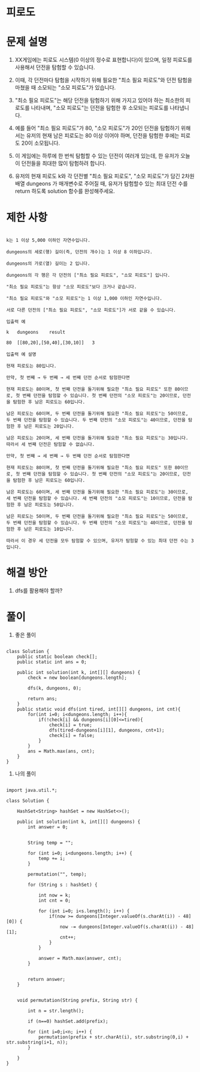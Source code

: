 # 피로도

# 문제 설명

1. XX게임에는 피로도 시스템(0 이상의 정수로 표현합니다)이 있으며, 일정 피로도를 사용해서 던전을 탐험할 수 있습니다.

2. 이때, 각 던전마다 탐험을 시작하기 위해 필요한 "최소 필요 피로도"와 던전 탐험을 마쳤을 때 소모되는 "소모 피로도"가 있습니다.

3. "최소 필요 피로도"는 해당 던전을 탐험하기 위해 가지고 있어야 하는 최소한의 피로도를 나타내며, "소모 피로도"는 던전을 탐험한 후 소모되는 피로도를 나타냅니다.

4. 예를 들어 "최소 필요 피로도"가 80, "소모 피로도"가 20인 던전을 탐험하기 위해서는 유저의 현재 남은 피로도는 80 이상 이어야 하며, 던전을 탐험한 후에는 피로도 20이 소모됩니다.

5. 이 게임에는 하루에 한 번씩 탐험할 수 있는 던전이 여러개 있는데, 한 유저가 오늘 이 던전들을 최대한 많이 탐험하려 합니다.

6. 유저의 현재 피로도 k와 각 던전별 "최소 필요 피로도", "소모 피로도"가 담긴 2차원 배열 dungeons 가 매개변수로 주어질 때, 유저가 탐험할수 있는 최대 던전 수를 return 하도록 solution 함수를 완성해주세요.

# 제한 사항

```

k는 1 이상 5,000 이하인 자연수입니다.

dungeons의 세로(행) 길이(즉, 던전의 개수)는 1 이상 8 이하입니다.

dungeons의 가로(열) 길이는 2 입니다.

dungeons의 각 행은 각 던전의 ["최소 필요 피로도", "소모 피로도"] 입니다.

"최소 필요 피로도"는 항상 "소모 피로도"보다 크거나 같습니다.

"최소 필요 피로도"와 "소모 피로도"는 1 이상 1,000 이하인 자연수입니다.

서로 다른 던전의 ["최소 필요 피로도", "소모 피로도"]가 서로 같을 수 있습니다.

입출력 예

k	dungeons	result

80	[[80,20],[50,40],[30,10]]	3

입출력 예 설명

현재 피로도는 80입니다.

만약, 첫 번째 → 두 번째 → 세 번째 던전 순서로 탐험한다면

현재 피로도는 80이며, 첫 번째 던전을 돌기위해 필요한 "최소 필요 피로도" 또한 80이므로, 첫 번째 던전을 탐험할 수 있습니다. 첫 번째 던전의 "소모 피로도"는 20이므로, 던전을 탐험한 후 남은 피로도는 60입니다.

남은 피로도는 60이며, 두 번째 던전을 돌기위해 필요한 "최소 필요 피로도"는 50이므로, 두 번째 던전을 탐험할 수 있습니다. 두 번째 던전의 "소모 피로도"는 40이므로, 던전을 탐험한 후 남은 피로도는 20입니다.

남은 피로도는 20이며, 세 번째 던전을 돌기위해 필요한 "최소 필요 피로도"는 30입니다. 따라서 세 번째 던전은 탐험할 수 없습니다.

만약, 첫 번째 → 세 번째 → 두 번째 던전 순서로 탐험한다면

현재 피로도는 80이며, 첫 번째 던전을 돌기위해 필요한 "최소 필요 피로도" 또한 80이므로, 첫 번째 던전을 탐험할 수 있습니다. 첫 번째 던전의 "소모 피로도"는 20이므로, 던전을 탐험한 후 남은 피로도는 60입니다.

남은 피로도는 60이며, 세 번째 던전을 돌기위해 필요한 "최소 필요 피로도"는 30이므로, 세 번째 던전을 탐험할 수 있습니다. 세 번째 던전의 "소모 피로도"는 10이므로, 던전을 탐험한 후 남은 피로도는 50입니다.

남은 피로도는 50이며, 두 번째 던전을 돌기위해 필요한 "최소 필요 피로도"는 50이므로, 두 번째 던전을 탐험할 수 있습니다. 두 번째 던전의 "소모 피로도"는 40이므로, 던전을 탐험한 후 남은 피로도는 10입니다.

따라서 이 경우 세 던전을 모두 탐험할 수 있으며, 유저가 탐험할 수 있는 최대 던전 수는 3입니다.

```

# 해결 방안

1. dfs를 활용해야 할까?

# 풀이

1. 좋은 풀이

```

class Solution {
    public static boolean check[];
    public static int ans = 0;

    public int solution(int k, int[][] dungeons) {
        check = new boolean[dungeons.length];

        dfs(k, dungeons, 0);

        return ans;
    }
    public static void dfs(int tired, int[][] dungeons, int cnt){
        for(int i=0; i<dungeons.length; i++){
            if(!check[i] && dungeons[i][0]<=tired){
                check[i] = true;
                dfs(tired-dungeons[i][1], dungeons, cnt+1);
                check[i] = false;
            }
        }
        ans = Math.max(ans, cnt);
    }
}

```

1. 나의 풀이

```

import java.util.*;

class Solution {
    
    HashSet<String> hashSet = new HashSet<>();
    
    public int solution(int k, int[][] dungeons) {
        int answer = 0;
        
        
        String temp = "";
        
        for (int i=0; i<dungeons.length; i++) {
            temp += i;
        }
        
        permutation("", temp);
        
        for (String s : hashSet) {

            int now = k;
            int cnt = 0;

            for (int i=0; i<s.length(); i++) {
                if(now >= dungeons[Integer.valueOf(s.charAt(i)) - 48][0]) {
                    now -= dungeons[Integer.valueOf(s.charAt(i)) - 48][1];
                    cnt++;
                }
            }

            answer = Math.max(answer, cnt);
        }

        
        return answer;
    }
    

    void permutation(String prefix, String str) {

        int n = str.length();

        if (n==0) hashSet.add(prefix);

        for (int i=0;i<n; i++) {
            permutation(prefix + str.charAt(i), str.substring(0,i) + str.substring(i+1, n));
        }

    }
}

```